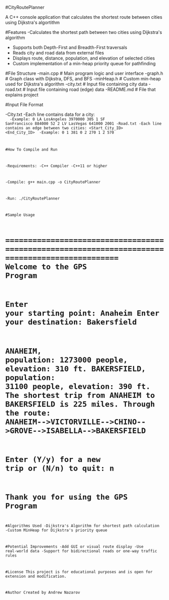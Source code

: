 #CityRoutePlanner

A C++ console application that calculates the shortest route between cities using Dijkstra's algortithm 

#Features
-Calculates the shortest path between two cities using Dijkstra's algorithm
- Supports both Depth-First and Breadth-First traversals
- Reads city and road data from external files
- Displays route, distance, population, and elevation of selected cities
- Custom implementation of a min-heap priority queue for pathfinding

#File Structure
-main.cpp          # Main program logic and user interface
-graph.h           # Graph class with Dijkstra, DFS, and BFS
-minHeap.h         # Custom min-heap used for Dijkstra's algorithm
-city.txt          # Input file containing city data
-road.txt          # Input file containing road (edge) data
-README.md         # File that explains project

#Input File Format

-City.txt
   -Each line contains data for a city: <ID> <Code> <Name> <Population> <Elevation>
   -Example:
    0 LA LosAngeles 3970000 305
    1 SF SanFrancisco 884000 52
    2 LV LasVegas 641000 2001
-Road.txt
  -Each line contains an edge between two cities: <Start_City_ID> <End_City_ID> <Distance>
  -Example:
    0 1 381
    0 2 270
    1 2 570

  #How To Compile and Run

  -Requirements:
    -C++ Compiler
    -C++11 or higher

  -Compile:
    g++ main.cpp -o CityRoutePlanner

  -Run:
    ./CityRoutePlanner

#Sample Usage

=============================================================================================== 
******Welcome to the GPS Program******
=============================================================================================== 
Enter your starting point: Anaheim
Enter your destination: Bakersfield
=============================================================================================== 
ANAHEIM, population: 1273000 people, elevation: 310 ft.
BAKERSFIELD, population: 31100 people, elevation: 390 ft.
The shortest trip from ANAHEIM to BAKERSFIELD is 225 miles.
Through the route: ANAHEIM-->VICTORVILLE-->CHINO-->GROVE-->ISABELLA-->BAKERSFIELD
=============================================================================================== 
Enter (Y/y) for a new trip or (N/n) to quit: n
=============================================================================================== 
Thank you for using the GPS Program
===============================================================================================

#Algorithms Used
  -Dijkstra's Algorithm for shortest path calculation
  -Custom MinHeap for Dijkstra's priority queue

#Potential Improvements
  -Add GUI or visual route display
  -Use real-world data 
  -Support for bidirectional roads or one-way traffic rules

#License 
This project is for educational purposes and is open for extension and modification.

#Author
Created by Andrew Nazarov

